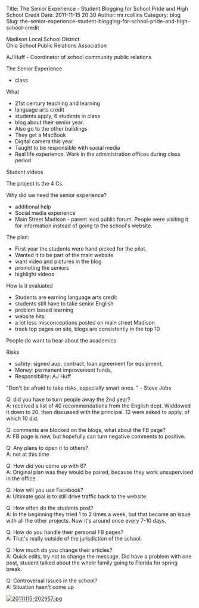 Title: The Senior Experience - Student Blogging for School Pride and High School Credit
Date: 2011-11-15 20:30
Author: mr.rcollins
Category: blog
Slug: the-senior-experience-student-blogging-for-school-pride-and-high-school-credit

Madison Local School District  
Ohio School Public Relations Association

AJ Huff - Coordinator of school community public relations

The Senior Experience  
- class

What  
- 21st century teaching and learning  
- language arts credit  
- students apply, 6 students in class  
- blog about their senior year.  
- Also go to the other buildings  
- They get a MacBook  
- Digital camera this year  
- Taught to be responsible with social media  
- Real life experience. Work in the administration offices during class
period

Student videos

The project is the 4 Cs.

Why did we need the senior experience?  
- additional help  
- Social media experience  
- Main Street Madison - parent lead public forum. People were visiting
it for information instead of going to the school's website.

The plan:  
- First year the students were hand picked for the pilot.  
- Wanted it to be part of the main website  
- want video and pictures in the blog  
- promoting the seniors  
- highlight videos

How is it evaluated  
- Students are earning language arts credit  
- students still have to take senior English  
- problem based learning  
- website hits  
- a lot less misconceptions posted on main street Madison  
- track top pages on site, blogs are consistently in the top 10

People do want to hear about the academics

Risks  
- safety: signed aup, contract, loan agreement for equipment,  
- Money: permanent improvement funds,  
- Responsibility: AJ Huff

"Don't be afraid to take risks, especially smart ones. " - Steve Jobs

Q: did you have to turn people away the 2nd year?  
A: received a list of 40 recommendations from the English dept.
Widdowed it down to 20, then discussed with the principal. 12 were asked
to apply, of which 10 did.

Q: comments are blocked on the blogs, what about the FB page?  
A: FB page is new, but hopefully can turn negative comments to
positive.

Q: Any plans to open it to others?  
A: not at this time

Q: How did you come up with 6?  
A: Original plan was they would be paired, because they work
unsupervised in the office.

Q: How will you use Facebook?  
A: Ultimate goal is to still drive traffic back to the website.

Q: How often do the students post?  
A: In the beginning they tried 1 to 2 times a week, but that became an
issue with all the other projects. Now it's around once every 7-10 days.

Q: How do you handle their personal FB pages?  
A: That's really outside of the jurisdiction of the school.

Q: How much do you change their articles?  
A: Quick edits, try not to change the message. Did have a problem with
one post, student talked about the whole family going to Florida for
spring break.

Q: Controversal issues in the school?  
A: Situation hasn't come up

[![20111115-202957.jpg][]][20111115-202957.jpg]

  [20111115-202957.jpg]: http://ryancollins.org/wp-content/uploads/2011/11/20111115-202957.jpg
